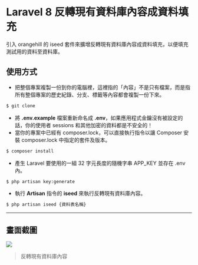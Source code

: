 # Laravel 8 反轉現有資料庫內容成資料填充

引入 orangehill 的 iseed 套件來擴增反轉現有資料庫內容成資料填充，以便填充測試用的資料至資料庫。

## 使用方式
- 把整個專案複製一份到你的電腦裡，這裡指的「內容」不是只有檔案，而是指所有整個專案的歷史紀錄、分支、標籤等內容都會複製一份下來。
```sh
$ git clone
```
- 將 __.env.example__ 檔案重新命名成 __.env__，如果應用程式金鑰沒有被設定的話，你的使用者 sessions 和其他加密的資料都是不安全的！
- 當你的專案中已經有 composer.lock，可以直接執行指令以讓 Composer 安裝 composer.lock 中指定的套件及版本。
```sh
$ composer install
```
- 產生 Laravel 要使用的一組 32 字元長度的隨機字串 APP_KEY 並存在 .env 內。
```sh
$ php artisan key:generate
```
- 執行 __Artisan__ 指令的 __iseed__ 來執行反轉現有資料庫內容。
```sh
$ php artisan iseed {資料表名稱}
```

----

## 畫面截圖
![](https://i.imgur.com/iu5T1ss.png)
> 反轉現有資料庫內容
